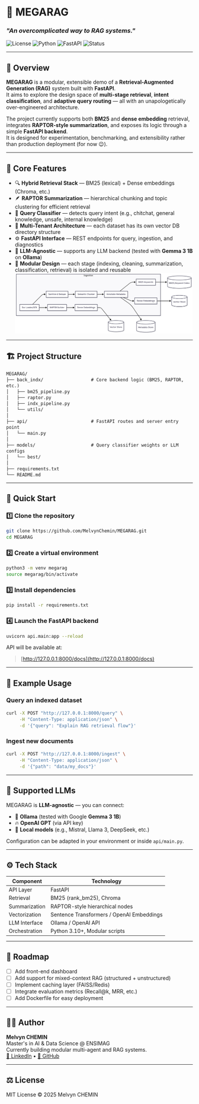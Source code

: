 # 🧠 MEGARAG  
### _"An overcomplicated way to RAG systems."_

![License](https://img.shields.io/badge/license-MIT-blue.svg)
![Python](https://img.shields.io/badge/python-3.10%2B-blue)
![FastAPI](https://img.shields.io/badge/FastAPI-Framework-009688)
![Status](https://img.shields.io/badge/status-Experimental-orange)

---

## 📖 Overview

**MEGARAG** is a modular, extensible demo of a **Retrieval-Augmented Generation (RAG)** system built with **FastAPI**.  
It aims to explore the design space of **multi-stage retrieval**, **intent classification**, and **adaptive query routing** — all with an unapologetically over-engineered architecture.

The project currently supports both **BM25** and **dense embedding** retrieval, integrates **RAPTOR-style summarization**, and exposes its logic through a simple **FastAPI backend**.  
It is designed for experimentation, benchmarking, and extensibility rather than production deployment (for now 😉).

---

## 🧩 Core Features

- 🔍 **Hybrid Retrieval Stack** — BM25 (lexical) + Dense embeddings (Chroma, etc.)  
- 🪶 **RAPTOR Summarization** — hierarchical chunking and topic clustering for efficient retrieval  
- 🧠 **Query Classifier** — detects query intent (e.g., chitchat, general knowledge, unsafe, internal knowledge)  
- 🧰 **Multi-Tenant Architecture** — each dataset has its own vector DB directory structure  
- ⚙️ **FastAPI Interface** — REST endpoints for query, ingestion, and diagnostics  
- 🧩 **LLM-Agnostic** — supports any LLM backend (tested with **Gemma 3 1B** on **Ollama**)  
- 🧪 **Modular Design** — each stage (indexing, cleaning, summarization, classification, retrieval) is isolated and reusable  
![Pipeline backend indexing](images/bck_indx_pipeline.png)


---

## 🏗️ Project Structure

```
MEGARAG/
├── back_indx/                  # Core backend logic (BM25, RAPTOR, etc.)
│   ├── bm25_pipeline.py
│   ├── raptor.py
│   ├── indx_pipeline.py
│   └── utils/
│
├── api/                        # FastAPI routes and server entry point
│   └── main.py
│
├── models/                     # Query classifier weights or LLM configs
│   └── best/
│
├── requirements.txt
└── README.md
```

---

## 🚀 Quick Start

### 1️⃣ Clone the repository
```bash
git clone https://github.com/MelvynChemin/MEGARAG.git
cd MEGARAG
```

### 2️⃣ Create a virtual environment

```bash
python3 -m venv megarag
source megarag/bin/activate
```

### 3️⃣ Install dependencies

```bash
pip install -r requirements.txt
```

### 4️⃣ Launch the FastAPI backend

```bash
uvicorn api.main:app --reload
```

API will be available at:

> [http://127.0.0.1:8000/docs](http://127.0.0.1:8000/docs)

---

## 🧠 Example Usage

### Query an indexed dataset

```bash
curl -X POST "http://127.0.0.1:8000/query" \
     -H "Content-Type: application/json" \
     -d '{"query": "Explain RAG retrieval flow"}'
```

### Ingest new documents

```bash
curl -X POST "http://127.0.0.1:8000/ingest" \
     -H "Content-Type: application/json" \
     -d '{"path": "data/my_docs"}'
```

---

## 🧩 Supported LLMs

MEGARAG is **LLM-agnostic** — you can connect:

* 🦙 **Ollama** (tested with Google **Gemma 3 1B**)
* 🔥 **OpenAI GPT** (via API key)
* 🧱 **Local models** (e.g., Mistral, Llama 3, DeepSeek, etc.)

Configuration can be adapted in your environment or inside `api/main.py`.

---

## ⚙️ Tech Stack

| Component     | Technology                                |
| ------------- | ----------------------------------------- |
| API Layer     | FastAPI                                   |
| Retrieval     | BM25 (rank_bm25), Chroma                  |
| Summarization | RAPTOR-style hierarchical nodes           |
| Vectorization | Sentence Transformers / OpenAI Embeddings |
| LLM Interface | Ollama / OpenAI API                       |
| Orchestration | Python 3.10+, Modular scripts             |

---

## 🧭 Roadmap

* [ ] Add front-end dashboard
* [ ] Add support for mixed-context RAG (structured + unstructured)
* [ ] Implement caching layer (FAISS/Redis)
* [ ] Integrate evaluation metrics (Recall@k, MRR, etc.)
* [ ] Add Dockerfile for easy deployment

---

## 🧑‍💻 Author

**Melvyn CHEMIN**  
Master's in AI & Data Science @ ENSIMAG  
Currently building modular multi-agent and RAG systems.  
[🔗 LinkedIn](https://www.linkedin.com/in/melvynchemin) • [🐙 GitHub](https://github.com/MelvynChemin)

---

## ⚖️ License

MIT License © 2025 Melvyn CHEMIN
